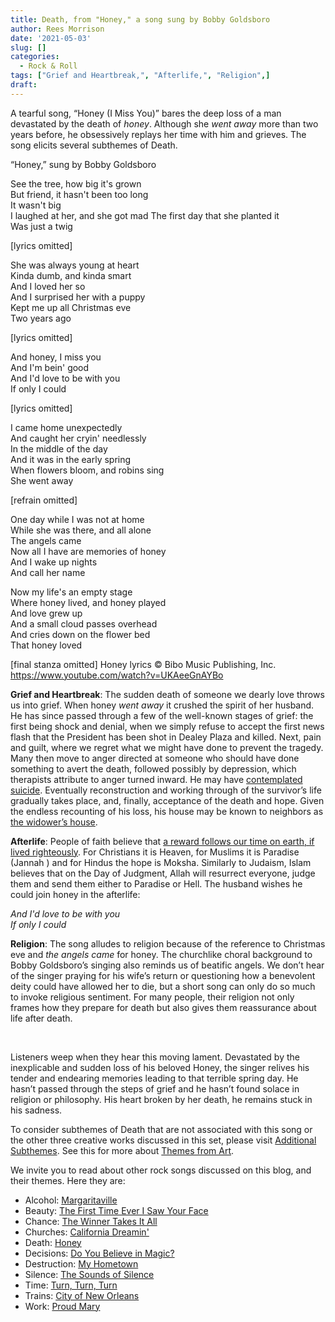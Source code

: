 ```yaml
---
title: Death, from "Honey," a song sung by Bobby Goldsboro
author: Rees Morrison
date: '2021-05-03'
slug: []
categories:
  - Rock & Roll
tags: ["Grief and Heartbreak,", "Afterlife,", "Religion",]
draft: 
---
```


A tearful song, “Honey (I Miss You)” bares the deep loss of a man devastated by the death of *honey*.   Although she *went away* more than two years before, he obsessively replays her time with him and grieves.  The song elicits several subthemes of Death.

<!--more-->

“Honey,” sung by Bobby Goldsboro 

See the tree, how big it's grown  
But friend, it hasn't been too long  
It wasn't big  
I laughed at her, and she got mad 
The first day that she planted it  
Was just a twig  

[lyrics omitted]

She was always young at heart  
Kinda dumb, and kinda smart  
And I loved her so  
And I surprised her with a puppy  
Kept me up all Christmas eve  
Two years ago  

[lyrics omitted]

And honey, I miss you  
And I'm bein' good  
And I'd love to be with you  
If only I could  

[lyrics omitted]

I came home unexpectedly  
And caught her cryin' needlessly  
In the middle of the day  
And it was in the early spring  
When flowers bloom, and robins sing  
She went away  

[refrain omitted]

One day while I was not at home  
While she was there, and all alone  
The angels came  
Now all I have are memories of honey  
And I wake up nights  
And call her name  

Now my life's an empty stage  
Where honey lived, and honey played  
And love grew up  
And a small cloud passes overhead  
And cries down on the flower bed  
That honey loved  

[final stanza omitted]
Honey lyrics © Bibo Music Publishing, Inc. https://www.youtube.com/watch?v=UKAeeGnAYBo  

**Grief and Heartbreak**:  The sudden death of someone we dearly love throws us into grief.  When honey *went away* it crushed the spirit of her husband.  He has since passed through a few of the well-known stages of grief: the first being shock and denial, when we simply refuse to accept the first news flash that the President has been shot in Dealey Plaza and killed.  Next, pain and guilt, where we regret what we might have done to prevent the tragedy.  Many then move to anger directed at someone who should have done something to avert the death, followed possibly by depression, which therapists attribute to anger turned inward.  He may have [contemplated suicide](https://themesfromart.com/post/2021-05-03-death-from-bonnie-clyde-a-movie-starring-warren-beatty-and-faye-dunaway/deathbonnie/).   Eventually reconstruction and working through of the survivor’s life gradually takes place, and, finally, acceptance of the death and hope.  Given the endless recounting of his loss, his house may be known to neighbors as [the widower’s house](https://themesfromart.com/post/2021-05-03-death-from-house-of-the-hanged-man-a-painting-by-paul-cezanne/deathhanged/).

**Afterlife**:   People of faith believe that [a reward follows our time on earth, if lived righteously](https://themesfromart.com/post/2021-05-03-death-from-death-be-not-proud-a-poem-by-john-donne/deathdonne/).  For Christians it is Heaven, for Muslims it is Paradise (Jannah ) and for Hindus the hope is Moksha.   Similarly to Judaism, Islam believes that on the Day of Judgment,  Allah will resurrect everyone, judge them and send them either to Paradise or Hell.  The husband wishes he could join honey in the afterlife:  

*And I'd love to be with you*  
*If only I could*

**Religion**:  The song alludes to religion because of the reference to Christmas eve and *the angels came* for honey.  The churchlike choral background to Bobby Goldsboro’s singing also reminds us of beatific angels.  We don’t hear of the singer praying for his wife’s return or questioning how a benevolent deity could have allowed her to die, but a short song can only do so much to invoke religious sentiment.  For many people, their religion not only frames how they prepare for death but also gives them reassurance about life after death.

&nbsp;

Listeners weep when they hear this moving lament.  Devastated by the inexplicable and sudden loss of his beloved Honey, the singer relives his tender and endearing memories leading to that terrible spring day.  He hasn’t passed through the steps of grief and he hasn’t found solace in religion or philosophy.  His heart broken by her death, he remains stuck in his sadness. 

To consider subthemes of Death that are not associated with this song or the other three creative works discussed in this set, please visit [Additional Subthemes](https://themesfromart.com/post/2021-05-03-death-additional/deathaddl/).  See this for more about  [Themes from Art](http://bit.ly/3sRXopI).

We invite you to read about other rock songs discussed on this blog, and their themes.  Here they are:

* Alcohol: [Margaritaville](https://themesfromart.com/post/2021-02-01-alcohol-margaritaville-buffet/alcoholmargarita/)
* Beauty: [The First Time Ever I Saw Your Face](https://themesfromart.com/post/2021-04-21-beautyflack/beautyflack/)
* Chance: [The Winner Takes It All](https://themesfromart.com/post/2021-03-14-chancechurch/chancechurch/)
* Churches: [California Dreamin'](https://themesfromart.com/post/2021-05-21-churches-from-california-dreamin-a-song-by-the-mamas-the-papas/churchescalifornia/) 
* Death: [Honey](https://themesfromart.com/post/2021-05-03-death-from-honey-sung-by-bobby-goldsboro/deathhoney/)
* Decisions: [Do You Believe in Magic?](https://themesfromart.com/post/2021-02-08-decisions-from-do-you-believe-in-magic-a-song-by-the-lovin-spoonful/decisionsmagicspoonful/)
* Destruction:	[My Hometown](https://themesfromart.com/post/2021-02-18-destruction-from-my-hometown-a-rock-ballad-by-bruce-springsteen/destructhometown/)
* Silence: [The Sounds of Silence](https://themesfromart.com/post/2021-04-08-silencesounds/silencesounds/)
* Time:	[Turn, Turn, Turn](https://themesfromart.com/post/2021-03-08-time-from-turn-turn-turn-by-the-byrds/timeturnturn/)
* Trains: [City of New Orleans](https://themesfromart.com/post/2021-05-10-trainsorleans/trainsorleans/)
* Work:	 [Proud Mary](https://themesfromart.com/post/2021-02-26-workproud/workproud/)


